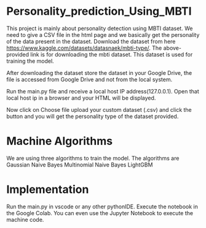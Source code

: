 # Personality_prediction_Using_MBTI
This project is mainly about personality detection using MBTI dataset. We need to give a CSV file in the html page and we basically get the personality of the data present in the dataset.
Download the dataset from here https://www.kaggle.com/datasets/datasnaek/mbti-type/.
The above-provided link is for downloading the mbti dataset. This dataset is used for training the model.

After downloading the dataset store the dataset in your Google Drive, the file is accessed from Google Drive and not from the local system.

Run the main.py file and receive a local host IP address(127.0.0.1). Open that local host ip in a browser and your HTML will be displayed.

Now click on Choose file upload your custom dataset (.csv) and click the button and you will get the personality type of the dataset provided.

# Machine Algorithms
We are using three algorithms to train the model.
The algorithms are
  Gaussian Naive Bayes
  Multinomial Naive Bayes
  LightGBM

# Implementation
Run the main.py in vscode or any other pythonIDE.
Execute the notebook in the Google Colab. You can even use the Jupyter Notebook to execute the machine code. 

